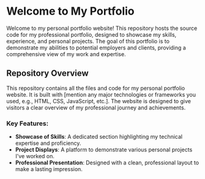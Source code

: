 # Welcome to My Portfolio

Welcome to my personal portfolio website! This repository hosts the source code for my professional portfolio, designed to showcase my skills, experience, and personal projects. The goal of this portfolio is to demonstrate my abilities to potential employers and clients, providing a comprehensive view of my work and expertise.

## Repository Overview

This repository contains all the files and code for my personal portfolio website. It is built with [mention any major technologies or frameworks you used, e.g., HTML, CSS, JavaScript, etc.]. The website is designed to give visitors a clear overview of my professional journey and achievements.

### Key Features:
- **Showcase of Skills**: A dedicated section highlighting my technical expertise and proficiency.
- **Project Displays**: A platform to demonstrate various personal projects I've worked on.
- **Professional Presentation**: Designed with a clean, professional layout to make a lasting impression.
